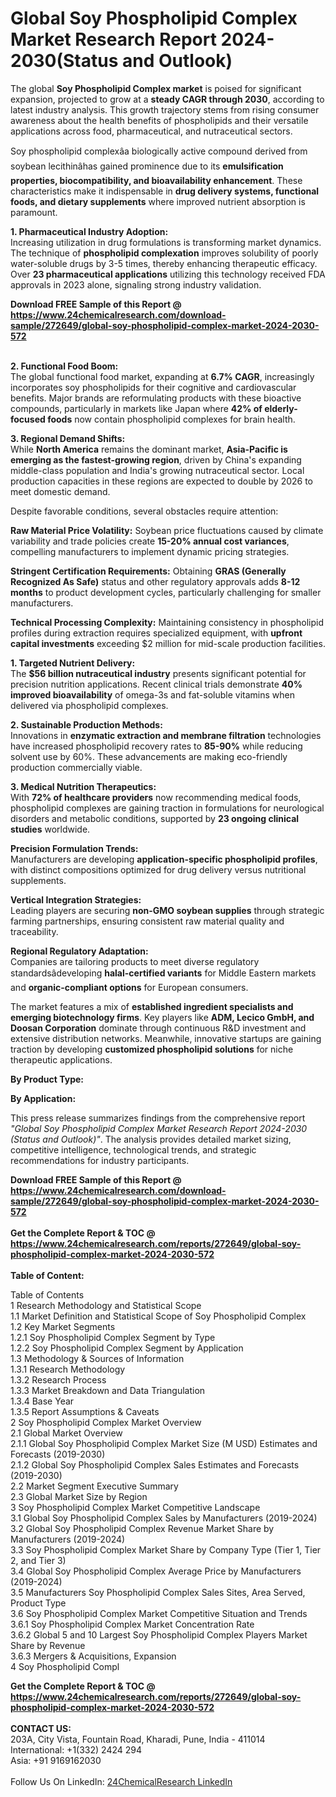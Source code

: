 <h1>Global Soy Phospholipid Complex Market Research Report 2024-2030(Status and Outlook)</h1><p>The global <strong>Soy Phospholipid Complex market</strong> is poised for significant expansion, projected to grow at a <strong>steady CAGR through 2030</strong>, according to latest industry analysis. This growth trajectory stems from rising consumer awareness about the health benefits of phospholipids and their versatile applications across food, pharmaceutical, and nutraceutical sectors.</p><p>Soy phospholipid complexâa biologically active compound derived from soybean lecithinâhas gained prominence due to its <strong>emulsification properties, biocompatibility, and bioavailability enhancement</strong>. These characteristics make it indispensable in <strong>drug delivery systems, functional foods, and dietary supplements</strong> where improved nutrient absorption is paramount.</p><p><strong>1. Pharmaceutical Industry Adoption:</strong><br>
Increasing utilization in drug formulations is transforming market dynamics. The technique of <strong>phospholipid complexation</strong> improves solubility of poorly water-soluble drugs by 3-5 times, thereby enhancing therapeutic efficacy. Over <strong>23 pharmaceutical applications</strong> utilizing this technology received FDA approvals in 2023 alone, signaling strong industry validation.</p><div><b>Download FREE Sample of this Report @ 
            <a href="https://www.24chemicalresearch.com/download-sample/272649/global-soy-phospholipid-complex-market-2024-2030-572">
            https://www.24chemicalresearch.com/download-sample/272649/global-soy-phospholipid-complex-market-2024-2030-572</a></b></div><br><p><strong>2. Functional Food Boom:</strong><br>
The global functional food market, expanding at <strong>6.7% CAGR</strong>, increasingly incorporates soy phospholipids for their cognitive and cardiovascular benefits. Major brands are reformulating products with these bioactive compounds, particularly in markets like Japan where <strong>42% of elderly-focused foods</strong> now contain phospholipid complexes for brain health.</p><p><strong>3. Regional Demand Shifts:</strong><br>
While <strong>North America</strong> remains the dominant market, <strong>Asia-Pacific is emerging as the fastest-growing region</strong>, driven by China's expanding middle-class population and India's growing nutraceutical sector. Local production capacities in these regions are expected to double by 2026 to meet domestic demand.</p><p>Despite favorable conditions, several obstacles require attention:</p><p><strong>Raw Material Price Volatility:</strong> Soybean price fluctuations caused by climate variability and trade policies create <strong>15-20% annual cost variances</strong>, compelling manufacturers to implement dynamic pricing strategies.</p><p><strong>Stringent Certification Requirements:</strong> Obtaining <strong>GRAS (Generally Recognized As Safe)</strong> status and other regulatory approvals adds <strong>8-12 months</strong> to product development cycles, particularly challenging for smaller manufacturers.</p><p><strong>Technical Processing Complexity:</strong> Maintaining consistency in phospholipid profiles during extraction requires specialized equipment, with <strong>upfront capital investments</strong> exceeding $2 million for mid-scale production facilities.</p><p><strong>1. Targeted Nutrient Delivery:</strong><br>
The <strong>$56 billion nutraceutical industry</strong> presents significant potential for precision nutrition applications. Recent clinical trials demonstrate <strong>40% improved bioavailability</strong> of omega-3s and fat-soluble vitamins when delivered via phospholipid complexes.</p><p><strong>2. Sustainable Production Methods:</strong><br>
Innovations in <strong>enzymatic extraction and membrane filtration</strong> technologies have increased phospholipid recovery rates to <strong>85-90%</strong> while reducing solvent use by 60%. These advancements are making eco-friendly production commercially viable.</p><p><strong>3. Medical Nutrition Therapeutics:</strong><br>
With <strong>72% of healthcare providers</strong> now recommending medical foods, phospholipid complexes are gaining traction in formulations for neurological disorders and metabolic conditions, supported by <strong>23 ongoing clinical studies</strong> worldwide.</p><p><strong>Precision Formulation Trends:</strong><br>
	Manufacturers are developing <strong>application-specific phospholipid profiles</strong>, with distinct compositions optimized for drug delivery versus nutritional supplements.</p><p><strong>Vertical Integration Strategies:</strong><br>
	Leading players are securing <strong>non-GMO soybean supplies</strong> through strategic farming partnerships, ensuring consistent raw material quality and traceability.</p><p><strong>Regional Regulatory Adaptation:</strong><br>
	Companies are tailoring products to meet diverse regulatory standardsâdeveloping <strong>halal-certified variants</strong> for Middle Eastern markets and <strong>organic-compliant options</strong> for European consumers.</p><p>The market features a mix of <strong>established ingredient specialists and emerging biotechnology firms</strong>. Key players like <strong>ADM, Lecico GmbH, and Doosan Corporation</strong> dominate through continuous R&amp;D investment and extensive distribution networks. Meanwhile, innovative startups are gaining traction by developing <strong>customized phospholipid solutions</strong> for niche therapeutic applications.</p><p><strong>By Product Type:</strong></p><p><strong>By Application:</strong></p><p>This press release summarizes findings from the comprehensive report <em>"Global Soy Phospholipid Complex Market Research Report 2024-2030 (Status and Outlook)"</em>. The analysis provides detailed market sizing, competitive intelligence, technological trends, and strategic recommendations for industry participants.</p><div><b>Download FREE Sample of this Report @ 
            <a href="https://www.24chemicalresearch.com/download-sample/272649/global-soy-phospholipid-complex-market-2024-2030-572">
            https://www.24chemicalresearch.com/download-sample/272649/global-soy-phospholipid-complex-market-2024-2030-572</a></b></div><br><div><b>Get the Complete Report & TOC @ 
            <a href="https://www.24chemicalresearch.com/reports/272649/global-soy-phospholipid-complex-market-2024-2030-572">
            https://www.24chemicalresearch.com/reports/272649/global-soy-phospholipid-complex-market-2024-2030-572</a></b></div><br>
            <b>Table of Content:</b><p>Table of Contents<br />
1 Research Methodology and Statistical Scope<br />
1.1 Market Definition and Statistical Scope of Soy Phospholipid Complex<br />
1.2 Key Market Segments<br />
1.2.1 Soy Phospholipid Complex Segment by Type<br />
1.2.2 Soy Phospholipid Complex Segment by Application<br />
1.3 Methodology & Sources of Information<br />
1.3.1 Research Methodology<br />
1.3.2 Research Process<br />
1.3.3 Market Breakdown and Data Triangulation<br />
1.3.4 Base Year<br />
1.3.5 Report Assumptions & Caveats<br />
2 Soy Phospholipid Complex Market Overview<br />
2.1 Global Market Overview<br />
2.1.1 Global Soy Phospholipid Complex Market Size (M USD) Estimates and Forecasts (2019-2030)<br />
2.1.2 Global Soy Phospholipid Complex Sales Estimates and Forecasts (2019-2030)<br />
2.2 Market Segment Executive Summary<br />
2.3 Global Market Size by Region<br />
3 Soy Phospholipid Complex Market Competitive Landscape<br />
3.1 Global Soy Phospholipid Complex Sales by Manufacturers (2019-2024)<br />
3.2 Global Soy Phospholipid Complex Revenue Market Share by Manufacturers (2019-2024)<br />
3.3 Soy Phospholipid Complex Market Share by Company Type (Tier 1, Tier 2, and Tier 3)<br />
3.4 Global Soy Phospholipid Complex Average Price by Manufacturers (2019-2024)<br />
3.5 Manufacturers Soy Phospholipid Complex Sales Sites, Area Served, Product Type<br />
3.6 Soy Phospholipid Complex Market Competitive Situation and Trends<br />
3.6.1 Soy Phospholipid Complex Market Concentration Rate<br />
3.6.2 Global 5 and 10 Largest Soy Phospholipid Complex Players Market Share by Revenue<br />
3.6.3 Mergers & Acquisitions, Expansion<br />
4 Soy Phospholipid Compl</p><div><b>Get the Complete Report & TOC @ 
            <a href="https://www.24chemicalresearch.com/reports/272649/global-soy-phospholipid-complex-market-2024-2030-572">
            https://www.24chemicalresearch.com/reports/272649/global-soy-phospholipid-complex-market-2024-2030-572</a></b></div><br><b>CONTACT US:</b><br>
            203A, City Vista, Fountain Road, Kharadi, Pune, India - 411014<br>
            International: +1(332) 2424 294<br>
            Asia: +91 9169162030 <br><br>
            Follow Us On LinkedIn: <a href="https://www.linkedin.com/company/24chemicalresearch/">24ChemicalResearch LinkedIn</a>